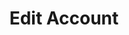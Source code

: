 ---
title: Edit Account
excerpt: Edits any details of account.
api:
  file: lolzteam-public-api-market.json
  operationId: accountsManaging.edit
deprecated: false
hidden: false
metadata:
  title: ''
  description: ''
  robots: index
next:
  description: ''
---